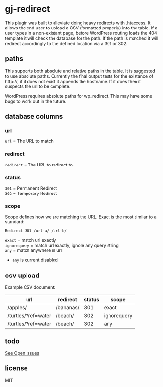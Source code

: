 gj-redirect
===========

This plugin was built to alleviate doing heavy redirects with .htaccess. It allows the end user to upload a CSV (formatted properly) into the table. If a user types in a non-existant page, before WordPress routing loads the 404 template it will check the database for the path. If the path is matched it will redirect accordingly to the defined location via a 301 or 302.

## paths

This supports both absolute and relative paths in the table. It is suggested to use absolute paths. Currently the final output tests for the existance of http://, if it does not exist it appends the hostname. If it does then it suspects the url to be complete.

WordPress requires absolute paths for wp_redirect. This may have some bugs to work out in the future.

## database columns

### url

`url` = The URL to match

### redirect

`redirect` = The URL to redirect to

### status

`301` = Permanent Redirect  
`302` = Temporary Redirect  

### scope

Scope defines how we are matching the URL. Exact is the most similar to a standard:  

`Redirect 301 /url-a/ /url-b/`

`exact` = match url exactly  
`ignorequery` = match url exactly, ignore any query string  
`any` = match anywhere in url  

* `any` is current disabled 

## csv upload

Example CSV document:

url | redirect | status | scope
--- | -------- | ------ | -----
/apples/ | /bananas/ | 301 | exact
/turtles/?ref=water | /beach/ | 302 | ignorequery
/turtles/?ref=water | /beach/ | 302 | any

## todo

[See Open Issues](https://github.com/GunnJerkens/gj-redirect/issues?page=1&state=open)

## license

MIT
